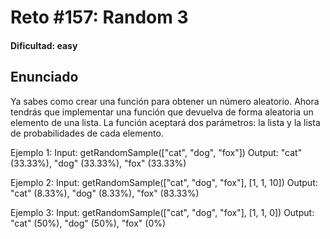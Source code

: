 # Reto #157: Random 3

#### Dificultad: easy

## Enunciado

Ya sabes como crear una función para obtener un número aleatorio. Ahora tendrás que implementar una función que devuelva de forma aleatoria un elemento de una lista. La función aceptará dos parámetros: la lista y la lista de probabilidades de cada elemento.

Ejemplo 1:
Input: getRandomSample(["cat", "dog", "fox"])
Output: "cat" (33.33%), "dog" (33.33%), "fox" (33.33%)

Ejemplo 2:
Input: getRandomSample(["cat", "dog", "fox"], [1, 1, 10])
Output: "cat" (8.33%), "dog" (8.33%), "fox" (83.33%)

Ejemplo 3:
Input: getRandomSample(["cat", "dog", "fox"], [1, 1, 0])
Output: "cat" (50%), "dog" (50%), "fox" (0%)
